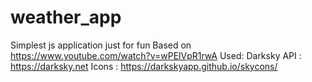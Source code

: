 # weather_app
Simplest js application just for fun
Based on https://www.youtube.com/watch?v=wPElVpR1rwA
Used:
Darksky API : https://darksky.net
Icons : https://darkskyapp.github.io/skycons/
